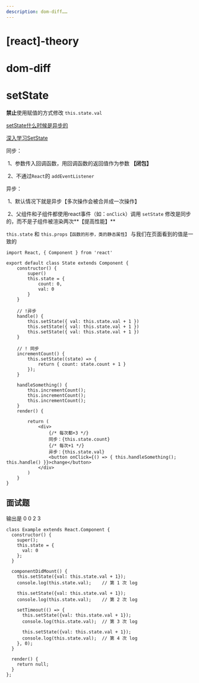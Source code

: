 ```yaml
---
description: dom-diff……
---
```


# \[react\]-theory

# dom-diff

# setState

**禁止**使用赋值的方式修改 `this.state.val`

[setState什么时候是异步的](https://zh-hans.reactjs.org/docs/faq-state.html#when-is-setstate-asynchronous)

[深入学习SetState](https://github.com/sisterAn/blog/issues/26)

同步：

​	1、参数传入回调函数，用回调函数的返回值作为参数 **【闭包】**

​	2、不通过`React`的 `addEventListener`

异步：

​	1、默认情况下就是异步【多次操作会被合并成一次操作】

​	2、父组件和子组件都使用react事件（如：`onClick`）调用 `setState` 修改是同步的，而不是子组件被渲染两次**【提高性能】**

`this.state` 和 `this.props【函数的形参，类的静态属性】` 与我们在页面看到的值是一致的

```react
import React, { Component } from 'react'

export default class State extends Component {
    constructor() {
        super()
        this.state = {
            count: 0,
            val: 0
        }
    }

    // !异步
    handle() {
        this.setState({ val: this.state.val + 1 })
        this.setState({ val: this.state.val + 1 })
        this.setState({ val: this.state.val + 1 })
    }

    // ! 同步
    incrementCount() {
        this.setState((state) => {
            return { count: state.count + 1 }
        });
    }

    handleSomething() {
        this.incrementCount();
        this.incrementCount();
        this.incrementCount();
    }
    render() {

        return (
            <div>
                {/* 每次都+3 */}
                同步：{this.state.count}
                {/* 每次+1 */}
                异步：{this.state.val}
                <button onClick={() => { this.handleSomething(); this.handle() }}>change</button>
            </div>
        )
    }
}
```

## 面试题

输出是 0 0  2 3

```react
class Example extends React.Component {
  constructor() {
    super();
    this.state = {
      val: 0
    };
  }
  
  componentDidMount() {
    this.setState({val: this.state.val + 1});
    console.log(this.state.val);    // 第 1 次 log

    this.setState({val: this.state.val + 1});
    console.log(this.state.val);    // 第 2 次 log

    setTimeout(() => {
      this.setState({val: this.state.val + 1});
      console.log(this.state.val);  // 第 3 次 log

      this.setState({val: this.state.val + 1});
      console.log(this.state.val);  // 第 4 次 log
    }, 0);
  }

  render() {
    return null;
  }
};
```


